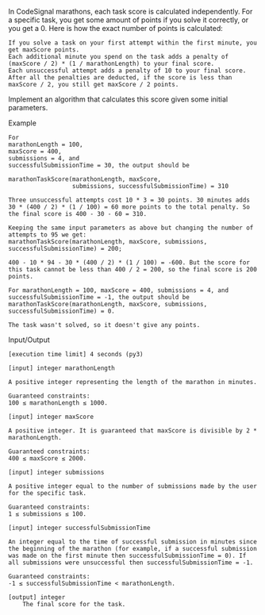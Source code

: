 In CodeSignal marathons, each task score is calculated independently. For a specific task, you get some amount of points if you solve it correctly, or you get a 0. Here is how the exact number of points is calculated:

    If you solve a task on your first attempt within the first minute, you get maxScore points.
    Each additional minute you spend on the task adds a penalty of (maxScore / 2) * (1 / marathonLength) to your final score.
    Each unsuccessful attempt adds a penalty of 10 to your final score.
    After all the penalties are deducted, if the score is less than maxScore / 2, you still get maxScore / 2 points.

Implement an algorithm that calculates this score given some initial parameters.

Example

    For
    marathonLength = 100,
    maxScore = 400,
    submissions = 4, and
    successfulSubmissionTime = 30, the output should be

    marathonTaskScore(marathonLength, maxScore, 
                      submissions, successfulSubmissionTime) = 310

    Three unsuccessful attempts cost 10 * 3 = 30 points. 30 minutes adds 30 * (400 / 2) * (1 / 100) = 60 more points to the total penalty. So the final score is 400 - 30 - 60 = 310.

    Keeping the same input parameters as above but changing the number of attempts to 95 we get:
    marathonTaskScore(marathonLength, maxScore, submissions, successfulSubmissionTime) = 200;

    400 - 10 * 94 - 30 * (400 / 2) * (1 / 100) = -600. But the score for this task cannot be less than 400 / 2 = 200, so the final score is 200 points.

    For marathonLength = 100, maxScore = 400, submissions = 4, and successfulSubmissionTime = -1, the output should be
    marathonTaskScore(marathonLength, maxScore, submissions, successfulSubmissionTime) = 0.

    The task wasn't solved, so it doesn't give any points.

Input/Output

    [execution time limit] 4 seconds (py3)

    [input] integer marathonLength

    A positive integer representing the length of the marathon in minutes.

    Guaranteed constraints:
    100 ≤ marathonLength ≤ 1000.

    [input] integer maxScore

    A positive integer. It is guaranteed that maxScore is divisible by 2 * marathonLength.

    Guaranteed constraints:
    400 ≤ maxScore ≤ 2000.

    [input] integer submissions

    A positive integer equal to the number of submissions made by the user for the specific task.

    Guaranteed constraints:
    1 ≤ submissions ≤ 100.

    [input] integer successfulSubmissionTime

    An integer equal to the time of successful submission in minutes since the beginning of the marathon (for example, if a successful submission was made on the first minute then successfulSubmissionTime = 0). If all submissions were unsuccessful then successfulSubmissionTime = -1.

    Guaranteed constraints:
    -1 ≤ successfulSubmissionTime < marathonLength.

    [output] integer
        The final score for the task.
